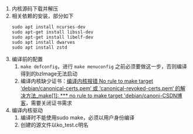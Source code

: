 

1. 内核源码下载并解压
2. 相关依赖的安装，部分如下
   ```
   sudo apt install ncurses-dev
   sudo apt-get install libssl-dev
   sudo apt-get install libelf-dev
   sudo apt install dwarves
   sudo apt install zstd
   ```
3. 编译前的配置
   1. `make defconfig`，进行 `make menuconfig` 之前必须要做这一步，否则编译得到的bzImage无法启动
   2. 编译内核缺少证书：[编译内核报错 No rule to make target ‘debian/canonical-certs.pem‘ 或 ‘canonical-revoked-certs.pem‘ 的解决方法_make[1]: *** no rule to make target &#39;debian/canoni-CSDN博客](https://blog.csdn.net/m0_47696151/article/details/121574718)，需要关闭证书需求
4. 编译内核驱动
   1. 编译时不能使用sudo make，必须以用户身份编译
   2. 创建的源文件以ko_test.c明名
